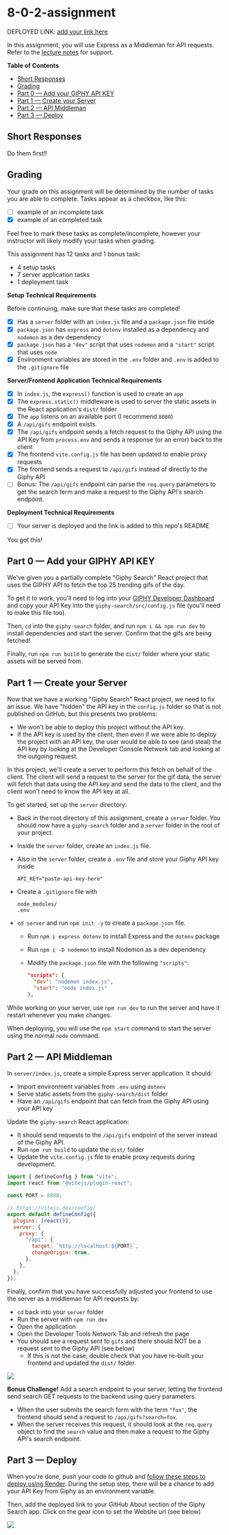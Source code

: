 # 8-0-2-assignment

DEPLOYED LINK: [add your link here](https://eight-0-2-assignment-ocadriann.onrender.com)

In this assignment, you will use Express as a Middleman for API requests. Refer to the [lecture notes](https://github.com/The-Marcy-Lab-School/8-0-2-express-api-middleman) for support.

**Table of Contents**

- [Short Responses](#short-responses)
- [Grading](#grading)
- [Part 0 — Add your GIPHY API KEY](#part-0--add-your-giphy-api-key)
- [Part 1 — Create your Server](#part-1--create-your-server)
- [Part 2 — API Middleman](#part-2--api-middleman)
- [Part 3 — Deploy](#part-3--deploy)

## Short Responses

Do them first!!

## Grading

Your grade on this assignment will be determined by the number of tasks you are able to complete. Tasks appear as a checkbox, like this:

- [ ] example of an incomplete task
- [x] example of an completed task

Feel free to mark these tasks as complete/incomplete, however your instructor will likely modify your tasks when grading.

This assignment has 12 tasks and 1 bonus task:

- 4 setup tasks
- 7 server application tasks
- 1 deployment task

**Setup Technical Requirements**

Before continuing, make sure that these tasks are completed!

- [x] Has a `server` folder with an `index.js` file and a `package.json` file inside
- [x] `package.json` has `express` and `dotenv` installed as a dependency and `nodemon` as a dev dependency
- [x] `package.json` has a `"dev"` script that uses `nodemon` and a `"start"` script that uses `node`
- [x] Environment variables are stored in the `.env` folder and `.env` is added to the `.gitignore` file

**Server/Frontend Application Technical Requirements**

- [x] In `index.js`, the `express()` function is used to create an `app`
- [x] The `express.static()` middleware is used to server the static assets in the React application's `dist/` folder.
- [x] The `app` listens on an available port (I recommend `8080`)
- [x] A `/api/gifs` endpoint exists.
- [x] The `/api/gifs` endpoint sends a fetch request to the Giphy API using the API Key from `process.env` and sends a response (or an error) back to the client
- [x] The frontend `vite.config.js` file has been updated to enable proxy requests
- [x] The frontend sends a request to `/api/gifs` instead of directly to the Giphy API
- [ ] Bonus: The `/api/gifs` endpoint can parse the `req.query` parameters to get the search term and make a request to the Giphy API's search endpoint.

**Deployment Technical Requirements**

- [ ] Your server is deployed and the link is added to this repo's README

You got this!

## Part 0 — Add your GIPHY API KEY

We've given you a partially complete "Giphy Search" React project that uses the GIPHY API to fetch the top 25 trending gifs of the day.

To get it to work, you'll need to log into your [GIPHY Developer Dashboard](https://developers.giphy.com/dashboard/) and copy your API Key into the `giphy-search/src/config.js` file (you'll need to make this file too).

Then, `cd` into the `giphy-search` folder, and run `npm i && npm run dev` to install dependencies and start the server. Confirm that the gifs are being fetched!

Finally, run `npm run build` to generate the `dist/` folder where your static assets will be served from.

## Part 1 — Create your Server

Now that we have a working "Giphy Search" React project, we need to fix an issue. We have "hidden" the API key in the `config.js` folder so that is not published on GitHub, but this presents two problems:

- We won't be able to deploy this project without the API key.
- If the API key is used by the client, then even if we were able to deploy the project with an API key, the user would be able to see (and steal) the API key by looking at the Developer Console Network tab and looking at the outgoing request.

In this project, we'll create a server to perform this fetch on behalf of the client. The client will send a request to the server for the gif data, the server will fetch that data using the API key and send the data to the client, and the client won't need to know the API key at all.

To get started, set up the `server` directory:

- Back in the root directory of this assignment, create a `server` folder. You should now have a `giphy-search` folder and a `server` folder in the root of your project.
- Inside the `server` folder, create an `index.js` file.
- Also in the `server` folder, create a `.env` file and store your Giphy API key inside

  ```
  API_KEY="paste-api-key-here"
  ```

- Create a `.gitignore` file with

  ```
  node_modules/
  .env
  ```

- `cd server` and run `npm init -y` to create a `package.json` file.

  - Run `npm i express dotenv` to install Express and the `dotenv` package
  - Run `npm i -D nodemon` to install Nodemon as a dev dependency
  - Modify the `package.json` file with the following `"scripts"`:

    ```json
    "scripts": {
      "dev": "nodemon index.js",
      "start": "node index.js"
    },
    ```

While working on your server, use `npm run dev` to run the server and have it restart whenever you make changes.

When deploying, you will use the `npm start` command to start the server using the normal `node` command.

## Part 2 — API Middleman

In `server/index.js`, create a simple Express server application. It should:

- Import environment variables from `.env` using `dotenv`
- Serve static assets from the `giphy-search/dist` folder
- Have an `/api/gifs` endpoint that can fetch from the Giphy API using your API key

Update the `giphy-search` React application:

- It should send requests to the `/api/gifs` endpoint of the server instead of the Giphy API.
- Run `npm run build` to update the `dist/` folder
- Update the `vite.config.js` file to enable proxy requests during development.

```js
import { defineConfig } from "vite";
import react from "@vitejs/plugin-react";

const PORT = 8080;

// https://vitejs.dev/config/
export default defineConfig({
  plugins: [react()],
  server: {
    proxy: {
      "/api": {
        target: `http://localhost:${PORT}`,
        changeOrigin: true,
      },
    },
  },
});
```

Finally, confirm that you have successfully adjusted your frontend to use the server as a middleman for API requests by:

- `cd` back into your `server` folder
- Run the server with `npm run dev`
- Open the application
- Open the Developer Tools Network Tab and refresh the page
- You should see a request sent to `gifs` and there should NOT be a request sent to the Giphy API (see below)
  - If this is not the case, double check that you have re-built your frontend and updated the `dist/` folder.

![](./img/localhost-fetch.png)

**Bonus Challenge!**
Add a search endpoint to your server, letting the frontend send search GET requests to the backend using query parameters.

- When the user submits the search form with the term `"fox"`, the frontend should send a request to `/api/gifs?search=fox`.
- When the server receives this request, it should look at the `req.query` object to find the `search` value and then make a request to the Giphy API's search endpoint.

## Part 3 — Deploy

When you're done, push your code to github and [follow these steps to deploy using Render](https://github.com/The-Marcy-Lab-School/render-deployment-instructions). During the setup step, there will be a chance to add your API Key from Giphy as an environment variable.

Then, add the deployed link to your GitHub About section of the Giphy Search app. Click on the gear icon to set the Website url (see below)

![](./images/deployed-github.png)
